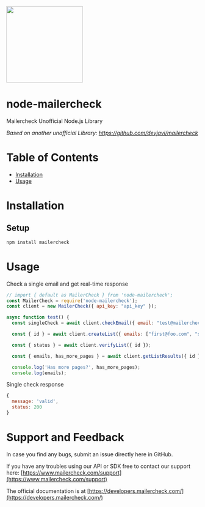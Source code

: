 <a href="https://www.mailercheck.com"><img src="https://developers.mailercheck.com/logo.svg" width="200px"/></a>

# node-mailercheck

Mailercheck Unofficial Node.js Library

*Based on another unofficial Library: https://github.com/devjavi/mailercheck*

# Table of Contents

- [Installation](#installation)
- [Usage](#usage)

<a name="installation"></a>

# Installation

## Setup

```bash
npm install mailercheck
```

<a name="usage"></a>

# Usage

Check a single email and get real-time response

```js
// import { default as MailerCheck } from 'node-mailercheck';
const MailerCheck = require('node-mailercheck');
const client = new MailerCheck({ api_key: "api_key" });

async function test() {
  const singleCheck = await client.checkEmail({ email: "test@mailercheck.com" });

  const { id } = await client.createList({ emails: ["first@foo.com", "second@foo.com"] });

  const { status } = await client.verifyList({ id });

  const { emails, has_more_pages } = await client.getListResults({ id });

  console.log('Has more pages?', has_more_pages);
  console.log(emails);
```

Single check response

```js
{ 
  message: 'valid', 
  status: 200 
}
```

# Support and Feedback

In case you find any bugs, submit an issue directly here in GitHub.

If you have any troubles using our API or SDK free to contact our support here: [https://www.mailercheck.com/support](https://www.mailercheck.com/support)

The official documentation is at [https://developers.mailercheck.com/](https://developers.mailercheck.com/)

